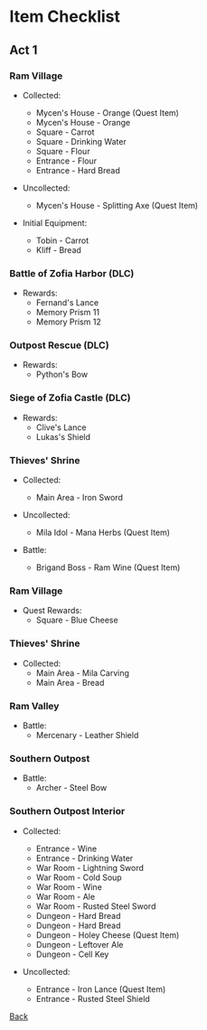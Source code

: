 # Item Checklist

## Act 1

### Ram Village

- Collected:
  - Mycen's House - Orange (Quest Item)
  - Mycen's House - Orange
  - Square - Carrot
  - Square - Drinking Water
  - Square - Flour
  - Entrance - Flour
  - Entrance - Hard Bread

- Uncollected:
  - Mycen's House - Splitting Axe (Quest Item)

- Initial Equipment:
  - Tobin - Carrot
  - Kliff - Bread

### Battle of Zofia Harbor (DLC)

- Rewards:
  - Fernand's Lance
  - Memory Prism 11
  - Memory Prism 12

### Outpost Rescue (DLC)

- Rewards:
  - Python's Bow

### Siege of Zofia Castle (DLC)

- Rewards:
  - Clive's Lance
  - Lukas's Shield

### Thieves' Shrine

- Collected:
  - Main Area - Iron Sword

- Uncollected:
  - Mila Idol - Mana Herbs (Quest Item)

- Battle:
  - Brigand Boss - Ram Wine (Quest Item)

### Ram Village

- Quest Rewards:
  - Square - Blue Cheese

### Thieves' Shrine

- Collected:
  - Main Area - Mila Carving
  - Main Area - Bread

### Ram Valley

- Battle:
  - Mercenary - Leather Shield

### Southern Outpost

- Battle:
  - Archer - Steel Bow

### Southern Outpost Interior

- Collected:
  - Entrance - Wine
  - Entrance - Drinking Water
  - War Room - Lightning Sword
  - War Room - Cold Soup
  - War Room - Wine
  - War Room - Ale
  - War Room - Rusted Steel Sword
  - Dungeon - Hard Bread
  - Dungeon - Hard Bread
  - Dungeon - Holey Cheese (Quest Item)
  - Dungeon - Leftover Ale
  - Dungeon - Cell Key

- Uncollected:
  - Entrance - Iron Lance (Quest Item)
  - Entrance - Rusted Steel Shield

[Back](../README.md)